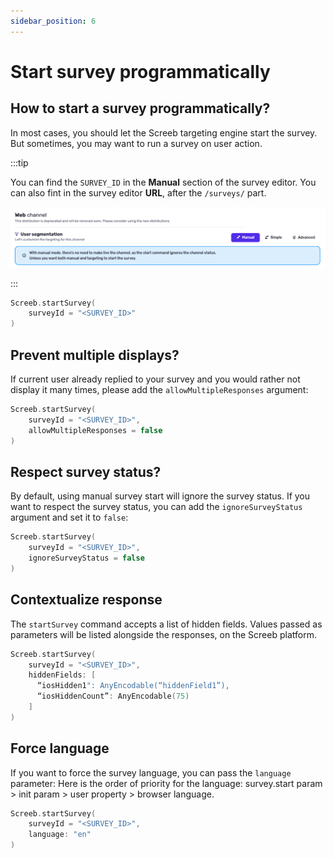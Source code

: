 ```yaml
---
sidebar_position: 6
---
```


# Start survey programmatically

## How to start a survey programmatically?

In most cases, you should let the Screeb targeting engine start the survey. But sometimes, you may want to run a survey on user action.

:::tip

You can find the `SURVEY_ID` in the **Manual** section of the survey editor. 
You can also fint in the survey editor **URL**, after the `/surveys/` part.

![](/assets/sdk/survey_targeting_manual.png)

:::

```swift
Screeb.startSurvey(
    surveyId = "<SURVEY_ID>"
)
```

## Prevent multiple displays?

If current user already replied to your survey and you would rather not display it many times, please add the `allowMultipleResponses` argument:

```swift
Screeb.startSurvey(
    surveyId = "<SURVEY_ID>",
    allowMultipleResponses = false
)
```

## Respect survey status?

By default, using manual survey start will ignore the survey status. If you want to respect the survey status, you can add the `ignoreSurveyStatus` argument and set it to `false`:

```swift
Screeb.startSurvey(
    surveyId = "<SURVEY_ID>",
    ignoreSurveyStatus = false
)
```

## Contextualize response

The `startSurvey` command accepts a list of hidden fields. Values passed as parameters will be listed alongside the responses, on the Screeb platform.

```swift
Screeb.startSurvey(
    surveyId = "<SURVEY_ID>",
    hiddenFields: [
      “iosHidden1": AnyEncodable(“hiddenField1”),
      “iosHiddenCount”: AnyEncodable(75)
    ]
)
```

## Force language

If you want to force the survey language, you can pass the `language` parameter:
Here is the order of priority for the language:
survey.start param > init param > user property > browser language.

```swift
Screeb.startSurvey(
    surveyId = "<SURVEY_ID>",
    language: "en"
)
```
